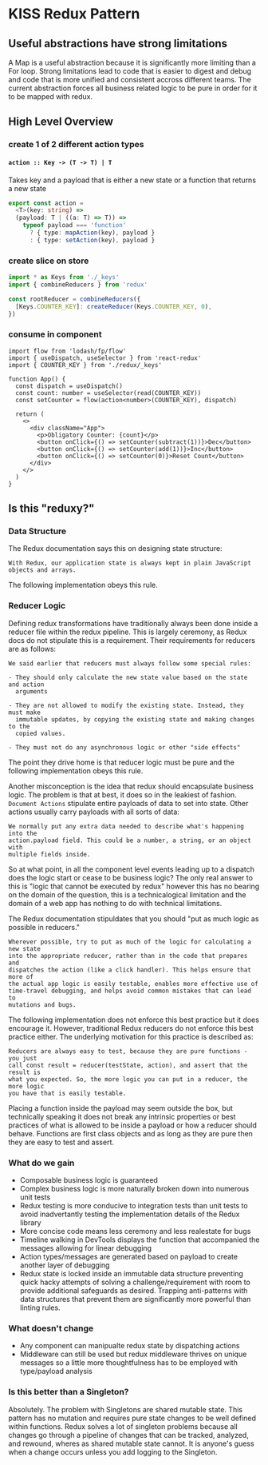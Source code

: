 # KISS Redux Pattern

## Useful abstractions have strong limitations

A Map is a useful abstraction because it is significantly more limiting than a
For loop. Strong limitations lead to code that is easier to digest and debug and
code that is more unified and consistent accross different teams. The current
abstraction forces all business related logic to be pure in order for it to be
mapped with redux.

## High Level Overview

### create 1 of 2 different action types

#### `action :: Key -> (T -> T) | T`

Takes key and a payload that is either a new state or a function that returns a
new state

```ts
export const action =
  <T>(key: string) =>
  (payload: T | ((a: T) => T)) =>
    typeof payload === 'function'
      ? { type: mapAction(key), payload }
      : { type: setAction(key), payload }
```

### create slice on store

```ts
import * as Keys from './_keys'
import { combineReducers } from 'redux'

const rootReducer = combineReducers({
  [Keys.COUNTER_KEY]: createReducer(Keys.COUNTER_KEY, 0),
})
```

### consume in component

```tsx
import flow from 'lodash/fp/flow'
import { useDispatch, useSelector } from 'react-redux'
import { COUNTER_KEY } from './redux/_keys'

function App() {
  const dispatch = useDispatch()
  const count: number = useSelector(read(COUNTER_KEY))
  const setCounter = flow(action<number>(COUNTER_KEY), dispatch)

  return (
    <>
      <div className="App">
        <p>Obligatory Counter: {count}</p>
        <button onClick={() => setCounter(subtract(1))}>Dec</button>
        <button onClick={() => setCounter(add(1))}>Inc</button>
        <button onClick={() => setCounter(0)}>Reset Count</button>
      </div>
    </>
  )
}
```

## Is this "reduxy?"

### Data Structure

The Redux documentation says this on designing state structure:

```
With Redux, our application state is always kept in plain JavaScript objects and arrays.
```

The following implementation obeys this rule.

### Reducer Logic

Defining redux transformations have traditionally always been done inside a
reducer file within the redux pipeline. This is largely ceremony, as Redux docs
do not stipulate this is a requirement. Their requirements for reducers are as
follows:

```
We said earlier that reducers must always follow some special rules:

- They should only calculate the new state value based on the state and action
  arguments

- They are not allowed to modify the existing state. Instead, they must make
  immutable updates, by copying the existing state and making changes to the
  copied values.

- They must not do any asynchronous logic or other "side effects"
```

The point they drive home is that reducer logic must be pure and the following
implementation obeys this rule.

Another misconception is the idea that redux should encapsulate business logic.
The problem is that at best, it does so in the leakiest of fashion. `Document Actions` stipulate entire payloads of data to set into state. Other actions
usually carry payloads with all sorts of data:

```
We normally put any extra data needed to describe what's happening into the
action.payload field. This could be a number, a string, or an object with
multiple fields inside.
```

So at what point, in all the component level events leading up to a dispatch
does the logic start or cease to be business logic? The only real answer to this
is "logic that cannot be executed by redux" however this has no bearing on the
domain of the question, this is a technicalogical limitation and the domain of
a web app has nothing to do with technical limitations.

The Redux documentation stipuldates that you should "put as much logic as
possible in reducers."

```
Wherever possible, try to put as much of the logic for calculating a new state
into the appropriate reducer, rather than in the code that prepares and
dispatches the action (like a click handler). This helps ensure that more of
the actual app logic is easily testable, enables more effective use of
time-travel debugging, and helps avoid common mistakes that can lead to
mutations and bugs.
```

The following implementation does not enforce this best practice but it does
encourage it. However, traditional Redux reducers do not enforce this best
practice either. The underlying motivation for this practice is described as:

```
Reducers are always easy to test, because they are pure functions - you just
call const result = reducer(testState, action), and assert that the result is
what you expected. So, the more logic you can put in a reducer, the more logic
you have that is easily testable.
```

Placing a function inside the payload may seem outside the box, but technically
speaking it does not break any intrinsic properties or best practices of what is
allowed to be inside a payload or how a reducer should behave. Functions are
first class objects and as long as they are pure then they are easy to test and
assert.

### What do we gain

- Composable business logic is guaranteed
- Complex business logic is more naturally broken down into numerous unit tests
- Redux testing is more conducive to integration tests than unit tests to avoid
  inadvertantly testing the implementation details of the Redux library
- More concise code means less ceremony and less realestate for bugs
- Timeline walking in DevTools displays the function that accompanied the
  messages allowing for linear debugging
- Action types/messages are generated based on payload to create another layer
  of debugging
- Redux state is locked inside an immutable data structure preventing quick
  hacky attempts of solving a challenge/requirement with room to provide
  additional safeguards as desired. Trapping anti-patterns with data structures
  that prevent them are significantly more powerful than linting rules.

### What doesn't change

- Any component can manipualte redux state by dispatching actions
- Middleware can still be used but redux middleware thrives on unique messages
  so a little more thoughtfulness has to be employed with type/payload analysis

### Is this better than a Singleton?

Absolutely. The problem with Singletons are shared mutable state. This pattern
has no mutation and requires pure state changes to be well defined within
functions. Redux solves a lot of singleton problems because all changes go
through a pipeline of changes that can be tracked, analyzed, and rewound,
wheres as shared mutable state cannot. It is anyone's guess when a change
occurs unless you add logging to the Singleton.
